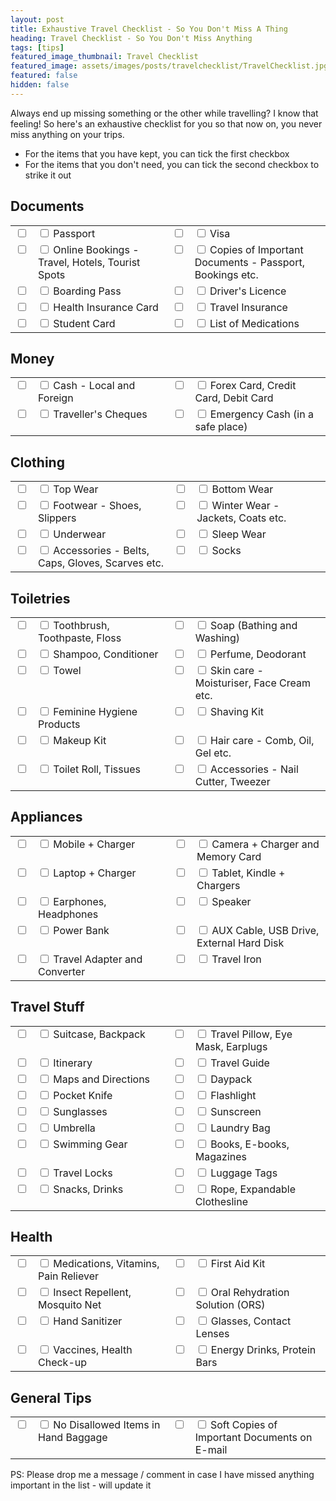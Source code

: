 ```yaml
---
layout: post
title: Exhaustive Travel Checklist - So You Don't Miss A Thing
heading: Travel Checklist - So You Don't Miss Anything
tags: [tips]
featured_image_thumbnail: Travel Checklist
featured_image: assets/images/posts/travelchecklist/TravelChecklist.jpg
featured: false
hidden: false
---
```


Always end up missing something or the other while travelling? I know that feeling! So here's an exhaustive checklist for you so that now on, you never miss anything on your trips.

- For the items that you have kept, you can tick the first checkbox
- For the items that you don't need, you can tick the second checkbox to strike it out

## Documents

<table style="width:100%">
<tr>
    <td width="3%" valign="top"><input type="checkbox"/></td>
    <td width="47%" valign="top"><input type="checkbox"/> <label class="strikethrough"> Passport</label></td>
    <td width="3%" valign="top"><input type="checkbox"/></td>
    <td width="47%" valign="top"><input type="checkbox"> <label class="strikethrough"> Visa</label></td>
</tr>
<tr>
    <td width="3%" valign="top"><input type="checkbox"/></td>
    <td width="47%" valign="top"><input type="checkbox"/> <label class="strikethrough"> Online Bookings - Travel, Hotels, Tourist Spots</label></td>
    <td width="3%" valign="top"><input type="checkbox"/></td>
    <td width="47%" valign="top"><input type="checkbox"/> <label class="strikethrough"> Copies of Important Documents - Passport, Bookings etc.</label></td>
</tr>
<tr>
    <td width="3%" valign="top"><input type="checkbox"/></td>
    <td width="47%" valign="top"><input type="checkbox"/> <label class="strikethrough"> Boarding Pass</label></td>
    <td width="3%" valign="top"><input type="checkbox"/></td>
    <td width="47%" valign="top"><input type="checkbox"/> <label class="strikethrough"> Driver's Licence</label></td>
</tr>
<tr>
    <td width="3%" valign="top"><input type="checkbox"/></td>
    <td width="47%" valign="top"><input type="checkbox"/> <label class="strikethrough"> Health Insurance Card</label></td>
    <td width="3%" valign="top"><input type="checkbox"/></td>
    <td width="47%" valign="top"><input type="checkbox"/> <label class="strikethrough"> Travel Insurance</label></td>
</tr>
<tr>
    <td width="3%" valign="top"><input type="checkbox"/></td>
    <td width="47%" valign="top"><input type="checkbox"/> <label class="strikethrough"> Student Card</label></td>
    <td width="3%" valign="top"><input type="checkbox"/></td>
    <td width="47%" valign="top"><input type="checkbox"/> <label class="strikethrough"> List of Medications</label></td>
</tr>
</table>

## Money

<table style="width:100%">
<tr>
    <td width="3%" valign="top"><input type="checkbox"/></td>
    <td width="47%" valign="top"><input type="checkbox"/> <label class="strikethrough"> Cash - Local and Foreign</label></td>
    <td width="3%" valign="top"><input type="checkbox"/></td>
    <td width="47%" valign="top"><input type="checkbox"> <label class="strikethrough"> Forex Card, Credit Card, Debit Card</label></td>
</tr>
<tr>
    <td width="3%" valign="top"><input type="checkbox"/></td>
    <td width="47%" valign="top"><input type="checkbox"/> <label class="strikethrough"> Traveller's Cheques</label></td>
    <td width="3%" valign="top"><input type="checkbox"/></td>
    <td width="47%" valign="top"><input type="checkbox"> <label class="strikethrough"> Emergency Cash (in a safe place)</label></td> 
</tr>
</table>

## Clothing
<table style="width:100%">
<tr>
    <td width="3%" valign="top"><input type="checkbox"/></td>
    <td width="47%" valign="top"><input type="checkbox"/> <label class="strikethrough"> Top Wear</label></td>
    <td width="3%" valign="top"><input type="checkbox"/></td>
    <td width="47%" valign="top"><input type="checkbox"> <label class="strikethrough"> Bottom Wear</label></td>
</tr>
<tr>
    <td width="3%" valign="top"><input type="checkbox"/></td>
    <td width="47%" valign="top"><input type="checkbox"/> <label class="strikethrough"> Footwear - Shoes, Slippers</label></td>
    <td width="3%" valign="top"><input type="checkbox"/></td>
    <td width="47%" valign="top"><input type="checkbox"> <label class="strikethrough"> Winter Wear - Jackets, Coats etc.</label></td>
</tr>
<tr>
    <td width="3%" valign="top"><input type="checkbox"/></td>
    <td width="47%" valign="top"><input type="checkbox"/> <label class="strikethrough"> Underwear</label></td>
    <td width="3%" valign="top"><input type="checkbox"/></td>
    <td width="47%" valign="top"><input type="checkbox"> <label class="strikethrough"> Sleep Wear</label></td>
</tr>
<tr>
    <td width="3%" valign="top"><input type="checkbox"/></td>
    <td width="47%" valign="top"><input type="checkbox"/> <label class="strikethrough"> Accessories - Belts, Caps, Gloves, Scarves etc.</label></td>
    <td width="3%" valign="top"><input type="checkbox"/></td>
    <td width="47%" valign="top"><input type="checkbox"> <label class="strikethrough"> Socks</label></td>
</tr>
</table>

## Toiletries
<table style="width:100%">
<tr>
    <td width="3%" valign="top"><input type="checkbox"/></td>
    <td width="47%" valign="top"><input type="checkbox"/> <label class="strikethrough"> Toothbrush, Toothpaste, Floss</label></td>
    <td width="3%" valign="top"><input type="checkbox"/></td>
    <td width="47%" valign="top"><input type="checkbox"> <label class="strikethrough"> Soap (Bathing and Washing)</label></td>
</tr>
<tr>
    <td width="3%" valign="top"><input type="checkbox"/></td>
    <td width="47%" valign="top"><input type="checkbox"/> <label class="strikethrough"> Shampoo, Conditioner</label></td>
    <td width="3%" valign="top"><input type="checkbox"/></td>
    <td width="47%" valign="top"><input type="checkbox"> <label class="strikethrough"> Perfume, Deodorant</label></td>
</tr>
<tr>
    <td width="3%" valign="top"><input type="checkbox"/></td>
    <td width="47%" valign="top"><input type="checkbox"/> <label class="strikethrough"> Towel</label></td>
    <td width="3%" valign="top"><input type="checkbox"/></td>
    <td width="47%" valign="top"><input type="checkbox"> <label class="strikethrough"> Skin care - Moisturiser, Face Cream etc.</label></td>
</tr>
<tr>
    <td width="3%" valign="top"><input type="checkbox"/></td>
    <td width="47%" valign="top"><input type="checkbox"/> <label class="strikethrough"> Feminine Hygiene Products</label></td>
    <td width="3%" valign="top"><input type="checkbox"/></td>
    <td width="47%" valign="top"><input type="checkbox"> <label class="strikethrough"> Shaving Kit</label></td>
</tr>
<tr>
    <td width="3%" valign="top"><input type="checkbox"/></td>
    <td width="47%" valign="top"><input type="checkbox"/> <label class="strikethrough"> Makeup Kit</label></td>
    <td width="3%" valign="top"><input type="checkbox"/></td>
    <td width="47%" valign="top"><input type="checkbox"> <label class="strikethrough"> Hair care - Comb, Oil, Gel etc.</label></td>
</tr>
<tr>
    <td width="3%" valign="top"><input type="checkbox"/></td>
    <td width="47%" valign="top"><input type="checkbox"/> <label class="strikethrough"> Toilet Roll, Tissues</label></td>
    <td width="3%" valign="top"><input type="checkbox"/></td>
    <td width="47%" valign="top"><input type="checkbox"> <label class="strikethrough"> Accessories - Nail Cutter, Tweezer</label></td>
</tr>
</table>

## Appliances
<table style="width:100%">
<tr>
    <td width="3%" valign="top"><input type="checkbox"/></td>
    <td width="47%" valign="top"><input type="checkbox"/> <label class="strikethrough"> Mobile + Charger</label></td>
    <td width="3%" valign="top"><input type="checkbox"/></td>
    <td width="47%" valign="top"><input type="checkbox"> <label class="strikethrough"> Camera + Charger and Memory Card</label></td>
</tr>
<tr>
    <td width="3%" valign="top"><input type="checkbox"/></td>
    <td width="47%" valign="top"><input type="checkbox"/> <label class="strikethrough"> Laptop + Charger</label></td>
    <td width="3%" valign="top"><input type="checkbox"/></td>
    <td width="47%" valign="top"><input type="checkbox"> <label class="strikethrough"> Tablet, Kindle + Chargers</label></td>
</tr>
<tr>
    <td width="3%" valign="top"><input type="checkbox"/></td>
    <td width="47%" valign="top"><input type="checkbox"/> <label class="strikethrough"> Earphones, Headphones</label></td>
    <td width="3%" valign="top"><input type="checkbox"/></td>
    <td width="47%" valign="top"><input type="checkbox"> <label class="strikethrough"> Speaker</label></td>
</tr>
<tr>
    <td width="3%" valign="top"><input type="checkbox"/></td>
    <td width="47%" valign="top"><input type="checkbox"/> <label class="strikethrough"> Power Bank</label></td>
    <td width="3%" valign="top"><input type="checkbox"/></td>
    <td width="47%" valign="top"><input type="checkbox"> <label class="strikethrough"> AUX Cable, USB Drive, External Hard Disk</label></td>
</tr>
<tr>
    <td width="3%" valign="top"><input type="checkbox"/></td>
    <td width="47%" valign="top"><input type="checkbox"/> <label class="strikethrough"> Travel Adapter and Converter</label></td>
    <td width="3%" valign="top"><input type="checkbox"/></td>
    <td width="47%" valign="top"><input type="checkbox"> <label class="strikethrough"> Travel Iron</label></td>
</tr>
</table>

## Travel Stuff
<table style="width:100%">
<tr>
    <td width="3%" valign="top"><input type="checkbox"/></td>
    <td width="47%" valign="top"><input type="checkbox"/> <label class="strikethrough"> Suitcase, Backpack</label></td>
    <td width="3%" valign="top"><input type="checkbox"/></td>
    <td width="47%" valign="top"><input type="checkbox"> <label class="strikethrough"> Travel Pillow, Eye Mask, Earplugs</label></td>
</tr>
<tr>
    <td width="3%" valign="top"><input type="checkbox"/></td>
    <td width="47%" valign="top"><input type="checkbox"/> <label class="strikethrough"> Itinerary</label></td>
    <td width="3%" valign="top"><input type="checkbox"/></td>
    <td width="47%" valign="top"><input type="checkbox"> <label class="strikethrough"> Travel Guide</label></td>
</tr>
<tr>
    <td width="3%" valign="top"><input type="checkbox"/></td>
    <td width="47%" valign="top"><input type="checkbox"/> <label class="strikethrough"> Maps and Directions</label></td>
    <td width="3%" valign="top"><input type="checkbox"/></td>
    <td width="47%" valign="top"><input type="checkbox"> <label class="strikethrough"> Daypack</label></td>
</tr>
<tr>
    <td width="3%" valign="top"><input type="checkbox"/></td>
    <td width="47%" valign="top"><input type="checkbox"/> <label class="strikethrough"> Pocket Knife</label></td>
    <td width="3%" valign="top"><input type="checkbox"/></td>
    <td width="47%" valign="top"><input type="checkbox"> <label class="strikethrough"> Flashlight</label></td>
</tr>
<tr>
    <td width="3%" valign="top"><input type="checkbox"/></td>
    <td width="47%" valign="top"><input type="checkbox"/> <label class="strikethrough"> Sunglasses</label></td>
    <td width="3%" valign="top"><input type="checkbox"/></td>
    <td width="47%" valign="top"><input type="checkbox"> <label class="strikethrough"> Sunscreen</label></td>
</tr>
<tr>
    <td width="3%" valign="top"><input type="checkbox"/></td>
    <td width="47%" valign="top"><input type="checkbox"/> <label class="strikethrough"> Umbrella</label></td>
    <td width="3%" valign="top"><input type="checkbox"/></td>
    <td width="47%" valign="top"><input type="checkbox"> <label class="strikethrough"> Laundry Bag</label></td>
</tr>
<tr>
    <td width="3%" valign="top"><input type="checkbox"/></td>
    <td width="47%" valign="top"><input type="checkbox"/> <label class="strikethrough"> Swimming Gear</label></td>
    <td width="3%" valign="top"><input type="checkbox"/></td>
    <td width="47%" valign="top"><input type="checkbox"> <label class="strikethrough"> Books, E-books, Magazines</label></td>
</tr>
<tr>
    <td width="3%" valign="top"><input type="checkbox"/></td>
    <td width="47%" valign="top"><input type="checkbox"/> <label class="strikethrough"> Travel Locks</label></td>
    <td width="3%" valign="top"><input type="checkbox"/></td>
    <td width="47%" valign="top"><input type="checkbox"> <label class="strikethrough"> Luggage Tags</label></td>
</tr>
<tr>
    <td width="3%" valign="top"><input type="checkbox"/></td>
    <td width="47%" valign="top"><input type="checkbox"/> <label class="strikethrough"> Snacks, Drinks</label></td>
    <td width="3%" valign="top"><input type="checkbox"/></td>
    <td width="47%" valign="top"><input type="checkbox"> <label class="strikethrough"> Rope, Expandable Clothesline</label></td>
</tr>
</table>

## Health
<table style="width:100%">
<tr>
    <td width="3%" valign="top"><input type="checkbox"/></td>
    <td width="47%" valign="top"><input type="checkbox"/> <label class="strikethrough"> Medications, Vitamins, Pain Reliever</label></td>
    <td width="3%" valign="top"><input type="checkbox"/></td>
    <td width="47%" valign="top"><input type="checkbox"> <label class="strikethrough"> First Aid Kit</label></td>
</tr>
<tr>
    <td width="3%" valign="top"><input type="checkbox"/></td>
    <td width="47%" valign="top"><input type="checkbox"/> <label class="strikethrough"> Insect Repellent, Mosquito Net</label></td>
    <td width="3%" valign="top"><input type="checkbox"/></td>
    <td width="47%" valign="top"><input type="checkbox"> <label class="strikethrough"> Oral Rehydration Solution (ORS)</label></td>
</tr>
<tr>
    <td width="3%" valign="top"><input type="checkbox"/></td>
    <td width="47%" valign="top"><input type="checkbox"/> <label class="strikethrough"> Hand Sanitizer</label></td>
    <td width="3%" valign="top"><input type="checkbox"/></td>
    <td width="47%" valign="top"><input type="checkbox"> <label class="strikethrough"> Glasses, Contact Lenses</label></td>
</tr>
<tr>
    <td width="3%" valign="top"><input type="checkbox"/></td>
    <td width="47%" valign="top"><input type="checkbox"/> <label class="strikethrough"> Vaccines, Health Check-up</label></td>
    <td width="3%" valign="top"><input type="checkbox"/></td>
    <td width="47%" valign="top"><input type="checkbox"> <label class="strikethrough"> Energy Drinks, Protein Bars</label></td>
</tr>
</table>

## General Tips
<table style="width:100%">
<tr>
    <td width="3%" valign="top"><input type="checkbox"/></td>
    <td width="47%" valign="top"><input type="checkbox"/> <label class="strikethrough"> No Disallowed Items in Hand Baggage</label></td>
    <td width="3%" valign="top"><input type="checkbox"/></td>
    <td width="47%" valign="top"><input type="checkbox"> <label class="strikethrough"> Soft Copies of Important Documents on E-mail</label></td>
</tr>
</table>

PS: Please drop me a message / comment in case I have missed anything important in the list - will update it

